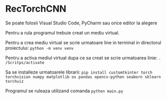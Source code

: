 # RecTorchCNN

 Se poate folosii Visual Studio Code, PyCharm sau orice editor la alegere
 
Pentru a rula programul trebuie creat un mediu virtual.

Pentru  a crea mediu virtual se scrie urmatoare line in terminal in directorul proiectului: ```python -m venv venv```

Pentru a activa mediul virtual dupa ce sa creat se scrie urmatoarea linie: `. /Scritps/activate`

Sa se installeze urmatoarele librarii: ```pip install customtkinter torch torchvision numpy matplotlib os pandas opencv-python seaborn sklearn  torchviz```

Programul se ruleaza utilizand comanda ```python main.py```
